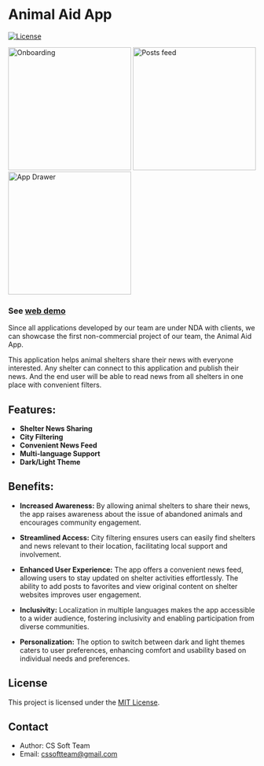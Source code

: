 # Animal Aid App

[![License](https://img.shields.io/badge/license-MIT-blue.svg)](LICENSE)

<p float="left">
    <img src="https://github.com/user-attachments/assets/968bd077-b4c1-4c16-a9fe-52b947882171" alt="Onboarding" width="250">
    <img src="https://github.com/user-attachments/assets/329e710e-d4e3-48d6-a96f-fd5088868b0f" alt="Posts feed" width="250">
    <img src="https://github.com/user-attachments/assets/ed20cf8f-9356-4022-80f4-3747f842ba69" alt="App Drawer" width="250">
</p>

### See [web demo](https://cssoftteam.github.io/AnimalAidApp/)

Since all applications developed by our team are under NDA with clients, we can showcase the first non-commercial project of our team, the Animal Aid App.

This application helps animal shelters share their news with everyone interested. Any shelter can connect to this application and publish their news. And the end user will be able to read news from all shelters in one place with convenient filters.

## Features:

- **Shelter News Sharing**
- **City Filtering**
- **Convenient News Feed**
- **Multi-language Support**
- **Dark/Light Theme**

## Benefits:

- **Increased Awareness:** By allowing animal shelters to share their news, the app raises awareness about the issue of abandoned animals and encourages community engagement.

- **Streamlined Access:** City filtering ensures users can easily find shelters and news relevant to their location, facilitating local support and involvement.

- **Enhanced User Experience:** The app offers a convenient news feed, allowing users to stay updated on shelter activities effortlessly. The ability to add posts to favorites and view original content on shelter websites improves user engagement.

- **Inclusivity:** Localization in multiple languages makes the app accessible to a wider audience, fostering inclusivity and enabling participation from diverse communities.

- **Personalization:** The option to switch between dark and light themes caters to user preferences, enhancing comfort and usability based on individual needs and preferences.

## License

This project is licensed under the [MIT License](LICENSE).

## Contact

- Author: CS Soft Team
- Email: cssoftteam@gmail.com
